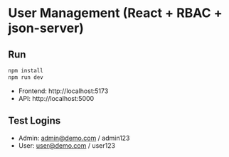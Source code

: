 # User Management (React + RBAC + json-server)

## Run
```bash
npm install
npm run dev
```
- Frontend: http://localhost:5173
- API: http://localhost:5000

## Test Logins
- Admin: admin@demo.com / admin123
- User: user@demo.com / user123